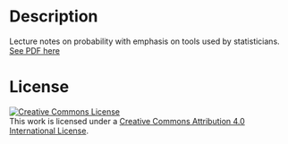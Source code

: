 # Description 

Lecture notes on probability with emphasis on tools used by statisticians. [See PDF here](https://github.com/alexandrebouchard/probability-for-statisticians/raw/master/document.pdf)

# License 

<a rel="license" href="http://creativecommons.org/licenses/by/4.0/"><img alt="Creative Commons License" style="border-width:0" src="https://i.creativecommons.org/l/by/4.0/88x31.png" /></a><br />This work is licensed under a <a rel="license" href="http://creativecommons.org/licenses/by/4.0/">Creative Commons Attribution 4.0 International License</a>.
